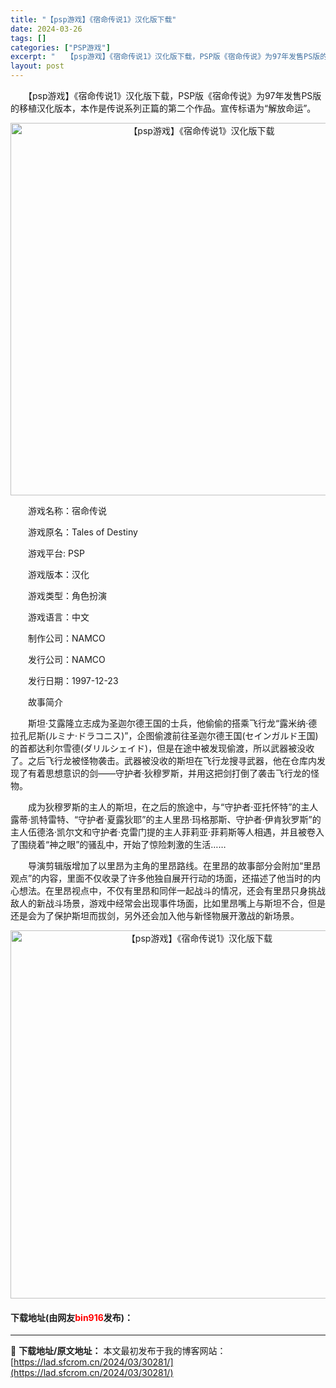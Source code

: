 ```yaml
---
title: "【psp游戏】《宿命传说1》汉化版下载"
date: 2024-03-26
tags: []
categories: ["PSP游戏"]
excerpt: "　　【psp游戏】《宿命传说1》汉化版下载，PSP版《宿命传说》为97年发售PS版的移植汉化版本，本作是传说系列正篇的第二个作品。宣传标语为&ldquo;解放命运&rdquo;。 　　游戏名称：宿命传说 　　游戏原名：Tales of Destiny 　　游戏平台: PSP 　　游戏版本：汉化 　　&hellip;"
layout: post
---
```


 <p>　　【psp游戏】《宿命传说1》汉化版下载，PSP版《宿命传说》为97年发售PS版的移植汉化版本，本作是传说系列正篇的第二个作品。宣传标语为&ldquo;解放命运&rdquo;。</p> <p align="center"><img align="" border="0" src="https://lad.sfcrom.cn/wp-content/uploads/2024/03/20240326_660217270c2bb.png" width="596" alt="【psp游戏】《宿命传说1》汉化版下载" /></p> <p>　　游戏名称：宿命传说</p> <p>　　游戏原名：Tales of Destiny</p> <p>　　游戏平台: PSP</p> <p>　　游戏版本：汉化</p> <p>　　游戏类型：角色扮演</p> <p>　　游戏语言：中文</p> <p>　　制作公司：NAMCO</p> <p>　　发行公司：NAMCO</p> <p>　　发行日期：1997-12-23</p> <p>　　故事简介</p> <p>　　斯坦&middot;艾露隆立志成为圣迦尔德王国的士兵，他偷偷的搭乘飞行龙&ldquo;露米纳&middot;德拉孔尼斯(ルミナ&middot;ドラコニス)&rdquo;，企图偷渡前往圣迦尔德王国(セインガルド王国)的首都达利尔雪德(ダリルシェイド)，但是在途中被发现偷渡，所以武器被没收了。之后飞行龙被怪物袭击。武器被没收的斯坦在飞行龙搜寻武器，他在仓库内发现了有着思想意识的剑&mdash;&mdash;守护者&middot;狄穆罗斯，并用这把剑打倒了袭击飞行龙的怪物。</p> <p>　　成为狄穆罗斯的主人的斯坦，在之后的旅途中，与&ldquo;守护者&middot;亚托怀特&rdquo;的主人露蒂&middot;凯特雷特、&ldquo;守护者&middot;夏露狄耶&rdquo;的主人里昂&middot;玛格那斯、守护者&middot;伊肯狄罗斯&rdquo;的主人伍德洛&middot;凯尔文和守护者&middot;克雷门提的主人菲莉亚&middot;菲莉斯等人相遇，并且被卷入了围绕着&ldquo;神之眼&rdquo;的骚乱中，开始了惊险刺激的生活&hellip;&hellip;</p> <p>　　导演剪辑版增加了以里昂为主角的里昂路线。在里昂的故事部分会附加&ldquo;里昂观点&rdquo;的内容，里面不仅收录了许多他独自展开行动的场面，还描述了他当时的内心想法。在里昂视点中，不仅有里昂和同伴一起战斗的情况，还会有里昂只身挑战敌人的新战斗场景，游戏中经常会出现事件场面，比如里昂嘴上与斯坦不合，但是还是会为了保护斯坦而拔剑，另外还会加入他与新怪物展开激战的新场景。</p> <p align="center"><img align="" border="0" src="https://lad.sfcrom.cn/wp-content/uploads/2024/03/20240326_6602172829256.png" width="589" alt="【psp游戏】《宿命传说1》汉化版下载" /></p> <p><h4>下载地址(由网友<font color="red">bin916</font>发布)：</h4></p> 

---
📖 **下载地址/原文地址：** 本文最初发布于我的博客网站：[https://lad.sfcrom.cn/2024/03/30281/](https://lad.sfcrom.cn/2024/03/30281/)
